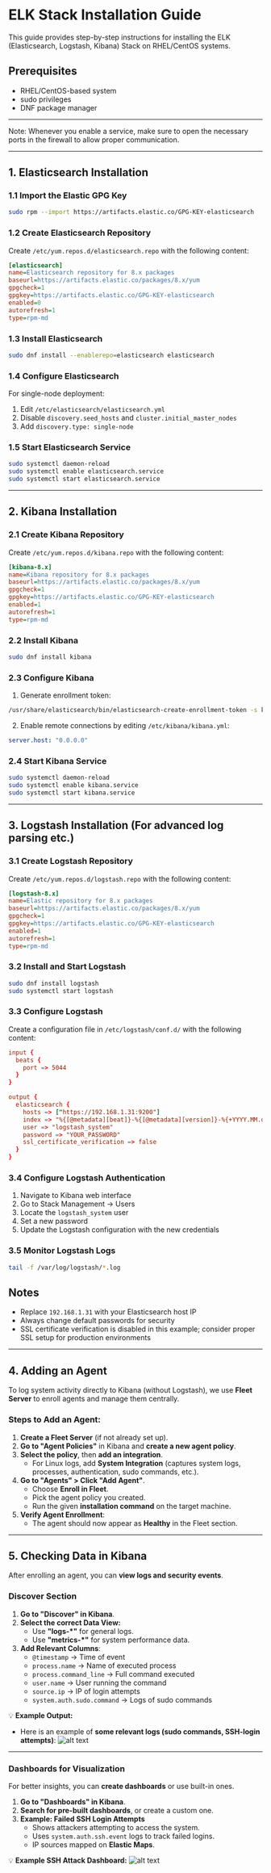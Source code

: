 # ELK Stack Installation Guide

This guide provides step-by-step instructions for installing the ELK (Elasticsearch, Logstash, Kibana) Stack on RHEL/CentOS systems.

## Prerequisites
- RHEL/CentOS-based system
- sudo privileges
- DNF package manager

---

Note: Whenever you enable a service, make sure to open the necessary ports in the firewall to allow proper communication.

---

## 1. Elasticsearch Installation

### 1.1 Import the Elastic GPG Key
```bash
sudo rpm --import https://artifacts.elastic.co/GPG-KEY-elasticsearch
```

### 1.2 Create Elasticsearch Repository
Create `/etc/yum.repos.d/elasticsearch.repo` with the following content:
```ini
[elasticsearch]
name=Elasticsearch repository for 8.x packages
baseurl=https://artifacts.elastic.co/packages/8.x/yum
gpgcheck=1
gpgkey=https://artifacts.elastic.co/GPG-KEY-elasticsearch
enabled=0
autorefresh=1
type=rpm-md
```

### 1.3 Install Elasticsearch
```bash
sudo dnf install --enablerepo=elasticsearch elasticsearch
```

### 1.4 Configure Elasticsearch
For single-node deployment:
1. Edit `/etc/elasticsearch/elasticsearch.yml`
2. Disable `discovery.seed_hosts` and `cluster.initial_master_nodes`
3. Add `discovery.type: single-node`

### 1.5 Start Elasticsearch Service
```bash
sudo systemctl daemon-reload
sudo systemctl enable elasticsearch.service
sudo systemctl start elasticsearch.service
```
---

## 2. Kibana Installation

### 2.1 Create Kibana Repository
Create `/etc/yum.repos.d/kibana.repo` with the following content:
```ini
[kibana-8.x]
name=Kibana repository for 8.x packages
baseurl=https://artifacts.elastic.co/packages/8.x/yum
gpgcheck=1
gpgkey=https://artifacts.elastic.co/GPG-KEY-elasticsearch
enabled=1
autorefresh=1
type=rpm-md
```

### 2.2 Install Kibana
```bash
sudo dnf install kibana
```

### 2.3 Configure Kibana
1. Generate enrollment token:
```bash
/usr/share/elasticsearch/bin/elasticsearch-create-enrollment-token -s kibana
```

2. Enable remote connections by editing `/etc/kibana/kibana.yml`:
```yaml
server.host: "0.0.0.0"
```

### 2.4 Start Kibana Service
```bash
sudo systemctl daemon-reload
sudo systemctl enable kibana.service
sudo systemctl start kibana.service
```
---

## 3. Logstash Installation (For advanced log parsing etc.)

### 3.1 Create Logstash Repository
Create `/etc/yum.repos.d/logstash.repo` with the following content:
```ini
[logstash-8.x]
name=Elastic repository for 8.x packages
baseurl=https://artifacts.elastic.co/packages/8.x/yum
gpgcheck=1
gpgkey=https://artifacts.elastic.co/GPG-KEY-elasticsearch
enabled=1
autorefresh=1
type=rpm-md
```

### 3.2 Install and Start Logstash
```bash
sudo dnf install logstash
sudo systemctl start logstash
```

### 3.3 Configure Logstash
Create a configuration file in `/etc/logstash/conf.d/` with the following content:
```conf
input {
  beats {
    port => 5044
  }
}

output {
  elasticsearch {
    hosts => ["https://192.168.1.31:9200"]
    index => "%{[@metadata][beat]}-%{[@metadata][version]}-%{+YYYY.MM.dd}"
    user => "logstash_system"
    password => "YOUR_PASSWORD"
    ssl_certificate_verification => false
  }
}
```

### 3.4 Configure Logstash Authentication
1. Navigate to Kibana web interface
2. Go to Stack Management → Users
3. Locate the `logstash_system` user
4. Set a new password
5. Update the Logstash configuration with the new credentials

### 3.5 Monitor Logstash Logs
```bash
tail -f /var/log/logstash/*.log
```

## Notes
- Replace `192.168.1.31` with your Elasticsearch host IP
- Always change default passwords for security
- SSL certificate verification is disabled in this example; consider proper SSL setup for production environments

---

## **4. Adding an Agent**
To log system activity directly to Kibana (without Logstash), we use **Fleet Server** to enroll agents and manage them centrally.

### **Steps to Add an Agent:**
1. **Create a Fleet Server** (if not already set up).
2. **Go to "Agent Policies"** in Kibana and **create a new agent policy**.
3. **Select the policy**, then **add an integration**.
   - For Linux logs, add **System Integration** (captures system logs, processes, authentication, sudo commands, etc.).
4. **Go to "Agents" > Click "Add Agent"**.
   - Choose **Enroll in Fleet**.
   - Pick the agent policy you created.
   - Run the given **installation command** on the target machine.
5. **Verify Agent Enrollment**:
   - The agent should now appear as **Healthy** in the Fleet section.

---

## **5. Checking Data in Kibana**
After enrolling an agent, you can **view logs and security events**.

### **Discover Section**
1. **Go to "Discover" in Kibana**.
2. **Select the correct Data View:**  
   - Use **"logs-*"** for general logs.
   - Use **"metrics-*"** for system performance data.
3. **Add Relevant Columns**:
   - `@timestamp` → Time of event
   - `process.name` → Name of executed process
   - `process.command_line` → Full command executed
   - `user.name` → User running the command
   - `source.ip` → IP of login attempts
   - `system.auth.sudo.command` → Logs of sudo commands

💡 **Example Output:**
- Here is an example of **some relevant logs (sudo commands, SSH-login attempts)**:
  ![alt text](../readme/sshAttackDashboard.png)

---

### **Dashboards for Visualization**
For better insights, you can **create dashboards** or use built-in ones.

1. **Go to "Dashboards" in Kibana**.
2. **Search for pre-built dashboards**, or create a custom one.
3. **Example: Failed SSH Login Attempts**
   - Shows attackers attempting to access the system.
   - Uses `system.auth.ssh.event` logs to track failed logins.
   - IP sources mapped on **Elastic Maps**.

💡 **Example SSH Attack Dashboard:**
  ![alt text](../readme/sshAttackDashboard.png)

